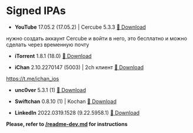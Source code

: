 # Signed IPAs

- **YouTube** 17.05.2 (17.05.2) | Cercube 5.3.3 <a href="itms-services://?action=download-manifest&amp;url=https://raw.githubusercontent.com/Kylmakalle/ipa/master/apps/cercube/Info.plist">📲 Download</a>

нужно создать аккаунт Cercube и войти в него, это бесплатно и можно сделать через временную почту

- **iTorrent** 1.8.1 (18.0) <a href="itms-services://?action=download-manifest&amp;url=https://raw.githubusercontent.com/Kylmakalle/ipa/master/apps/itorrent/Info.plist">📲 Download</a>

- **iChan** 2.10.2270147 (5003) | 2ch клиент <a href="itms-services://?action=download-manifest&amp;url=https://raw.githubusercontent.com/Kylmakalle/ipa/master/apps/ichan/Info.plist">📲 Download</a>

https://t.me/ichan_ios

- **unc0ver** 5.3.1 (1) <a href="itms-services://?action=download-manifest&amp;url=https://raw.githubusercontent.com/Kylmakalle/ipa/master/apps/uncover/Info.plist">📲 Download</a>

- **Swiftchan** 0.8.10 (1) | Kochan <a href="itms-services://?action=download-manifest&amp;url=https://raw.githubusercontent.com/Kylmakalle/ipa/master/apps/kochan/Info.plist">📲 Download</a>

- **LinkedIn** 2022.0319.1528 (9.22.5958.1) <a href="itms-services://?action=download-manifest&amp;url=https://raw.githubusercontent.com/Kylmakalle/ipa/master/apps/linkedin/Info.plist">📲 Download</a>

__Please, refer to [/readme-dev.md](/readme-dev.md) for instructions__